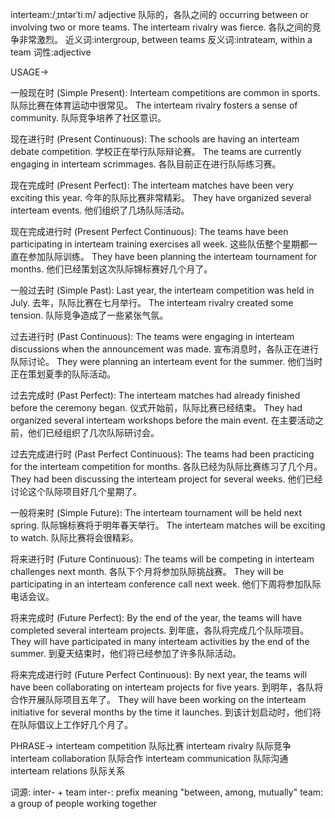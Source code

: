 interteam:/ˌɪntərˈtiːm/
adjective
队际的，各队之间的
occurring between or involving two or more teams.
The interteam rivalry was fierce. 各队之间的竞争非常激烈。
近义词:intergroup, between teams
反义词:intrateam, within a team
词性:adjective


USAGE->

一般现在时 (Simple Present):
Interteam competitions are common in sports.  队际比赛在体育运动中很常见。
The interteam rivalry fosters a sense of community. 队际竞争培养了社区意识。


现在进行时 (Present Continuous):
The schools are having an interteam debate competition.  学校正在举行队际辩论赛。
The teams are currently engaging in interteam scrimmages.  各队目前正在进行队际练习赛。


现在完成时 (Present Perfect):
The interteam matches have been very exciting this year. 今年的队际比赛非常精彩。
They have organized several interteam events. 他们组织了几场队际活动。


现在完成进行时 (Present Perfect Continuous):
The teams have been participating in interteam training exercises all week.  这些队伍整个星期都一直在参加队际训练。
They have been planning the interteam tournament for months. 他们已经策划这次队际锦标赛好几个月了。


一般过去时 (Simple Past):
Last year, the interteam competition was held in July.  去年，队际比赛在七月举行。
The interteam rivalry created some tension. 队际竞争造成了一些紧张气氛。


过去进行时 (Past Continuous):
The teams were engaging in interteam discussions when the announcement was made.  宣布消息时，各队正在进行队际讨论。
They were planning an interteam event for the summer. 他们当时正在策划夏季的队际活动。


过去完成时 (Past Perfect):
The interteam matches had already finished before the ceremony began.  仪式开始前，队际比赛已经结束。
They had organized several interteam workshops before the main event. 在主要活动之前，他们已经组织了几次队际研讨会。


过去完成进行时 (Past Perfect Continuous):
The teams had been practicing for the interteam competition for months.  各队已经为队际比赛练习了几个月。
They had been discussing the interteam project for several weeks.  他们已经讨论这个队际项目好几个星期了。


一般将来时 (Simple Future):
The interteam tournament will be held next spring.  队际锦标赛将于明年春天举行。
The interteam matches will be exciting to watch. 队际比赛将会很精彩。


将来进行时 (Future Continuous):
The teams will be competing in interteam challenges next month.  各队下个月将参加队际挑战赛。
They will be participating in an interteam conference call next week.  他们下周将参加队际电话会议。


将来完成时 (Future Perfect):
By the end of the year, the teams will have completed several interteam projects. 到年底，各队将完成几个队际项目。
They will have participated in many interteam activities by the end of the summer. 到夏天结束时，他们将已经参加了许多队际活动。


将来完成进行时 (Future Perfect Continuous):
By next year, the teams will have been collaborating on interteam projects for five years.  到明年，各队将合作开展队际项目五年了。
They will have been working on the interteam initiative for several months by the time it launches.  到该计划启动时，他们将在队际倡议上工作好几个月了。


PHRASE->
interteam competition 队际比赛
interteam rivalry 队际竞争
interteam collaboration 队际合作
interteam communication 队际沟通
interteam relations 队际关系


词源: inter- + team
inter-: prefix meaning "between, among, mutually"
team: a group of people working together



